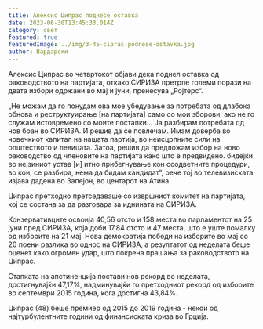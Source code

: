 ```yaml
---
title: Алексис Ципрас поднесе оставка
date: 2023-06-30T13:45:33.014Z
category: свет
featured: true
featuredImage: ../img/3-45-cipras-podnese-ostavka.jpg
author: Вардарски
---
```

Алексис Ципрас во четвртокот објави дека поднел оставка од раководството на партијата, откако СИРИЗА претрпе големи порази на двата избори одржани во мај и јуни, пренесува „Ројтерс“.

„Не можам да го понудам ова мое убедување за потребата од длабока обнова и реструктуирање \[на партијата] само со мои зборови, ако не го служам истовремено со моите постапки... Ја разбирам потребата од нов бран во СИРИЗА. И решив да се повлечам. Имам доверба во човечкиот капитал на нашата партија, во неисцрпните сили на општеството и левицата. Затоа, решив да предложам избор на ново раководство од членовите на партијата како што е предвидено. бидејќи во нејзиниот устав \[и] итно прибегнување кон соодветните процедури, во кои, се разбира, нема да бидам кандидат“, рече тој во телевизиската изјава дадена во Запејон, во центарот на Атина.

Ципрас претходно претседаваше со извршниот комитет на партијата, кој се состана за да разговара за иднината на СИРИЗА.

Конзервативците освоија 40,56 отсто и 158 места во парламентот на 25 јуни пред СИРИЗА, која доби 17,84 отсто и 47 места, што е уште помалку од изборите на 21 мај. Нова демократија победи на изборите во мај со 20 поени разлика во однос на СИРИЗА, а резултатот од неделата беше оценет како огромен удар, што покрена прашања за раководството на Ципрас.

Стапката на апстиненција постави нов рекорд во неделата, достигнувајќи 47,17%, надминувајќи го претходниот рекорд од изборите во септември 2015 година, кога достигна 43,84%.

Ципрас (48) беше премиер од 2015 до 2019 година - некои од најтурбулентните години од финансиската криза во Грција.